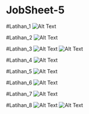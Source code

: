 # JobSheet-5
#Latihan_1
![Alt Text](https://github.com/lethanfadlil/tralala/blob/master/Jobs%20Sheet%205%20-%20Word%2022_08_2019%2021_16_58.png)

#Latihan_2
![Alt Text](https://github.com/lethanfadlil/tralala/blob/master/latihan%202.png)

#Latihan_3
![Alt Text](https://github.com/lethanfadlil/tralala/blob/master/latihan%203.png)
![Alt Text](https://github.com/lethanfadlil/tralala/blob/master/JobsSheet%20Operator%20Latihan%203%20-%20Word%2022_08_2019%2021_03_19.png)

#Latihan_4
![Alt Text](https://github.com/lethanfadlil/tralala/blob/master/JobSheet%20Operator%20Latihan%204%20-%20Word%2022_08_2019%2019_54_04.png)

#Latihan_5
![Alt Text](https://github.com/lethanfadlil/tralala/blob/master/JobSheet%20Operator%20Latihan%206%20-%20Word%2022_08_2019%2019_55_48.png)

#Latihan_6
![Alt Text](https://github.com/lethanfadlil/tralala/blob/master/JobSheet%20Operator%20Latihan%206%20-%20Word%2022_08_2019%2019_55_48.png)

#Latihan_7
![Alt Text](https://github.com/lethanfadlil/tralala/blob/master/latihan%207.png)

#Latihan_8
![Alt Text](https://github.com/lethanfadlil/tralala/blob/master/latihan%208.png)
![Alt Text](https://github.com/lethanfadlil/tralala/blob/master/JobSheet%20Operator%20Latihan%208.png)
